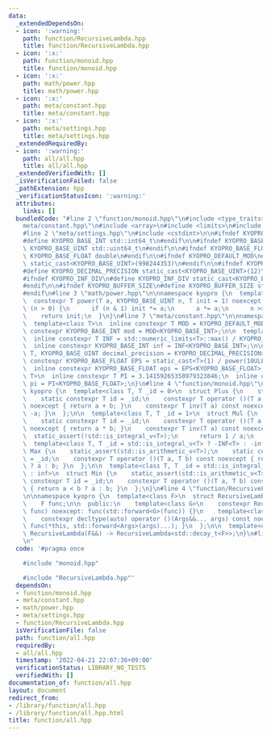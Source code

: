 ```yaml
---
data:
  _extendedDependsOn:
  - icon: ':warning:'
    path: function/RecursiveLambda.hpp
    title: function/RecursiveLambda.hpp
  - icon: ':x:'
    path: function/monoid.hpp
    title: function/monoid.hpp
  - icon: ':x:'
    path: math/power.hpp
    title: math/power.hpp
  - icon: ':x:'
    path: meta/constant.hpp
    title: meta/constant.hpp
  - icon: ':x:'
    path: meta/settings.hpp
    title: meta/settings.hpp
  _extendedRequiredBy:
  - icon: ':warning:'
    path: all/all.hpp
    title: all/all.hpp
  _extendedVerifiedWith: []
  _isVerificationFailed: false
  _pathExtension: hpp
  _verificationStatusIcon: ':warning:'
  attributes:
    links: []
  bundledCode: "#line 2 \"function/monoid.hpp\"\n#include <type_traits>\n#line 2 \"\
    meta/constant.hpp\"\n#include <array>\n#include <limits>\n#include <utility>\n\
    #line 2 \"meta/settings.hpp\"\n#include <cstdint>\n\n#ifndef KYOPRO_BASE_INT\n\
    #define KYOPRO_BASE_INT std::int64_t\n#endif\n\n#ifndef KYOPRO_BASE_UINT\n#define\
    \ KYOPRO_BASE_UINT std::uint64_t\n#endif\n\n#ifndef KYOPRO_BASE_FLOAT\n#define\
    \ KYOPRO_BASE_FLOAT double\n#endif\n\n#ifndef KYOPRO_DEFAULT_MOD\n#define KYOPRO_DEFAULT_MOD\
    \ static_cast<KYOPRO_BASE_UINT>(998244353)\n#endif\n\n#ifndef KYOPRO_DECIMAL_PRECISION\n\
    #define KYOPRO_DECIMAL_PRECISION static_cast<KYOPRO_BASE_UINT>(12)\n#endif\n\n\
    #ifndef KYOPRO_INF_DIV\n#define KYOPRO_INF_DIV static_cast<KYOPRO_BASE_UINT>(3)\n\
    #endif\n\n#ifndef KYOPRO_BUFFER_SIZE\n#define KYOPRO_BUFFER_SIZE static_cast<KYOPRO_BASE_UINT>(2048)\n\
    #endif\n#line 3 \"math/power.hpp\"\n\nnamespace kyopro {\n  template<class T>\n\
    \  constexpr T power(T a, KYOPRO_BASE_UINT n, T init = 1) noexcept {\n    while\
    \ (n > 0) {\n      if (n & 1) init *= a;\n      a *= a;\n      n >>= 1;\n    }\n\
    \    return init;\n  }\n}\n#line 7 \"meta/constant.hpp\"\n\nnamespace kyopro {\n\
    \  template<class T>\n  inline constexpr T MOD = KYOPRO_DEFAULT_MOD;\n  inline\
    \ constexpr KYOPRO_BASE_INT mod = MOD<KYOPRO_BASE_INT>;\n\n  template<class T>\n\
    \  inline constexpr T INF = std::numeric_limits<T>::max() / KYOPRO_INF_DIV;\n\
    \  inline constexpr KYOPRO_BASE_INT inf = INF<KYOPRO_BASE_INT>;\n\n  template<class\
    \ T, KYOPRO_BASE_UINT decimal_precision = KYOPRO_DECIMAL_PRECISION>\n  inline\
    \ constexpr KYOPRO_BASE_FLOAT EPS = static_cast<T>(1) / power(10ULL, decimal_precision);\n\
    \  inline constexpr KYOPRO_BASE_FLOAT eps = EPS<KYOPRO_BASE_FLOAT>;\n\n  template<class\
    \ T>\n  inline constexpr T PI = 3.14159265358979323846;\n  inline constexpr KYOPRO_BASE_FLOAT\
    \ pi = PI<KYOPRO_BASE_FLOAT>;\n}\n#line 4 \"function/monoid.hpp\"\n\nnamespace\
    \ kyopro {\n  template<class T, T _id = 0>\n  struct Plus {\n    static_assert(std::is_arithmetic_v<T>);\n\
    \    static constexpr T id = _id;\n    constexpr T operator ()(T a, T b) const\
    \ noexcept { return a + b; }\n    constexpr T inv(T a) const noexcept { return\
    \ -a; }\n  };\n\n  template<class T, T _id = 1>\n  struct Mul {\n    static_assert(std::is_arithmetic_v<T>);\n\
    \    static constexpr T id = _id;\n    constexpr T operator ()(T a, T b) const\
    \ noexcept { return a * b; }\n    constexpr T inv(T a) const noexcept {\n    \
    \  static_assert(!std::is_integral_v<T>);\n      return 1 / a;\n    }\n  };\n\n\
    \  template<class T, T _id = std::is_integral_v<T> ? -INF<T> : -inf>\n  struct\
    \ Max {\n    static_assert(std::is_arithmetic_v<T>);\n    static constexpr T id\
    \ = _id;\n    constexpr T operator ()(T a, T b) const noexcept { return a > b\
    \ ? a : b; }\n  };\n\n  template<class T, T _id = std::is_integral_v<T> ? INF<T>\
    \ : inf>\n  struct Min {\n    static_assert(std::is_arithmetic_v<T>);\n    static\
    \ constexpr T id = _id;\n    constexpr T operator ()(T a, T b) const noexcept\
    \ { return a < b ? a : b; }\n  };\n}\n#line 4 \"function/RecursiveLambda.hpp\"\
    \n\nnamespace kyopro {\n  template<class F>\n  struct RecursiveLambda {\n  private:\n\
    \    F func;\n\n  public:\n    template<class G>\n    constexpr RecursiveLambda(G&&\
    \ func) noexcept: func(std::forward<G>(func)) {}\n    template<class... Args>\n\
    \    constexpr decltype(auto) operator ()(Args&&... args) const noexcept { return\
    \ func(*this, std::forward<Args>(args)...); }\n  };\n\n  template<class F>\n \
    \ RecursiveLambda(F&&) -> RecursiveLambda<std::decay_t<F>>;\n}\n#line 4 \"function/all.hpp\"\
    \n"
  code: '#pragma once

    #include "monoid.hpp"

    #include "RecursiveLambda.hpp"'
  dependsOn:
  - function/monoid.hpp
  - meta/constant.hpp
  - math/power.hpp
  - meta/settings.hpp
  - function/RecursiveLambda.hpp
  isVerificationFile: false
  path: function/all.hpp
  requiredBy:
  - all/all.hpp
  timestamp: '2022-04-21 22:07:36+09:00'
  verificationStatus: LIBRARY_NO_TESTS
  verifiedWith: []
documentation_of: function/all.hpp
layout: document
redirect_from:
- /library/function/all.hpp
- /library/function/all.hpp.html
title: function/all.hpp
---
```

